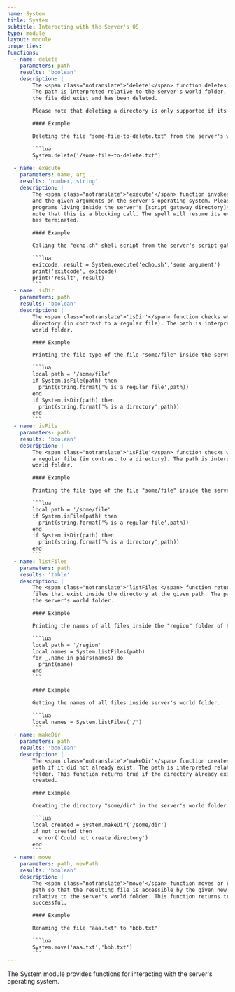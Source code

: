 ```yaml
---
name: System
title: System
subtitle: Interacting with the Server's OS
type: module
layout: module
properties:
functions:
  - name: delete
    parameters: path
    results: 'boolean'
    description: |
        The <span class="notranslate">'delete'</span> function deletes the file with the given path.
        The path is interpreted relative to the server's world folder. This function returns true if
        the file did exist and has been deleted.

        Please note that deleting a directory is only supported if its empty.

        #### Example

        Deleting the file "some-file-to-delete.txt" from the server's world folder.

        ```lua
        System.delete('/some-file-to-delete.txt')
        ```
  - name: execute
    parameters: name, arg...
    results: 'number, string'
    description: |
        The <span class="notranslate">'execute'</span> function invokes the program with the given name
        and the given arguments on the server's operating system. Please note that you only can execute
        programs living inside the server's [script gateway directory](/configuration-file). Please
        note that this is a blocking call. The spell will resume its execution only after the program
        has terminated.

        #### Example

        Calling the "echo.sh" shell script from the server's script gateway directory.

        ```lua
        exitcode, result = System.execute('echo.sh','some argument')
        print('exitcode', exitcode)
        print('result', result)
        ```
  - name: isDir
    parameters: path
    results: 'boolean'
    description: |
        The <span class="notranslate">'isDir'</span> function checks whether the given path points to a
        directory (in contrast to a regular file). The path is interpreted relative to the server's
        world folder.

        #### Example

        Printing the file type of the file "some/file" inside the server's world folder.

        ```lua
        local path = '/some/file'
        if System.isFile(path) then
          print(string.format('% is a regular file',path))
        end
        if System.isDir(path) then
          print(string.format('% is a directory',path))
        end
        ```
  - name: isFile
    parameters: path
    results: 'boolean'
    description: |
        The <span class="notranslate">'isFile'</span> function checks whether the given path points to
        a regular file (in contrast to a directory). The path is interpreted relative to the server's
        world folder.

        #### Example

        Printing the file type of the file "some/file" inside the server's world folder.

        ```lua
        local path = '/some/file'
        if System.isFile(path) then
          print(string.format('% is a regular file',path))
        end
        if System.isDir(path) then
          print(string.format('% is a directory',path))
        end
        ```
  - name: listFiles
    parameters: path
    results: 'table'
    description: |
        The <span class="notranslate">'listFiles'</span> function returns a table with the names of all
        files that exist inside the directory at the given path. The path is interpreted relative to
        the server's world folder.

        #### Example

        Printing the names of all files inside the "region" folder of the server's world folder.

        ```lua
        local path = '/region'
        local names = System.listFiles(path)
        for _,name in pairs(names) do
          print(name)
        end
        ```

        #### Example

        Getting the names of all files inside server's world folder.

        ```lua        
        local names = System.listFiles('/')
        ```
  - name: makeDir
    parameters: path
    results: 'boolean'
    description: |
        The <span class="notranslate">'makeDir'</span> function creates a new directory with the given
        path if it did not already exist. The path is interpreted relative to the server's world
        folder. This function returns true if the directory already existed or if it has been be
        created.

        #### Example

        Creating the directory "some/dir" in the server's world folder.

        ```lua
        local created = System.makeDir('/some/dir')
        if not created then
          error('Could not create directory')
        end
        ```
  - name: move
    parameters: path, newPath
    results: 'boolean'
    description: |
        The <span class="notranslate">'move'</span> function moves or renames the file with the given
        path so that the resulting file is accessible by the given new path. The path is interpreted
        relative to the server's world folder. This function returns true if the operation was
        successful.

        #### Example

        Renaming the file "aaa.txt" to "bbb.txt"

        ```lua
        System.move('aaa.txt','bbb.txt')
        ```
---
```


The <span class="notranslate">System</span> module provides functions for interacting with the
server's operating system.
